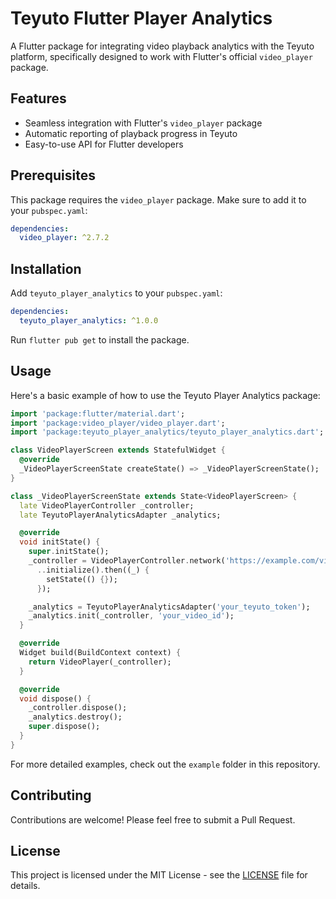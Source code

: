 # Teyuto Flutter Player Analytics

A Flutter package for integrating video playback analytics with the Teyuto platform, specifically designed to work with Flutter's official `video_player` package.

## Features

- Seamless integration with Flutter's `video_player` package
- Automatic reporting of playback progress in Teyuto
- Easy-to-use API for Flutter developers

## Prerequisites

This package requires the `video_player` package. Make sure to add it to your `pubspec.yaml`:

```yaml
dependencies:
  video_player: ^2.7.2 
```

## Installation

Add `teyuto_player_analytics` to your `pubspec.yaml`:

```yaml
dependencies:
  teyuto_player_analytics: ^1.0.0
```

Run `flutter pub get` to install the package.

## Usage

Here's a basic example of how to use the Teyuto Player Analytics package:

```dart
import 'package:flutter/material.dart';
import 'package:video_player/video_player.dart';
import 'package:teyuto_player_analytics/teyuto_player_analytics.dart';

class VideoPlayerScreen extends StatefulWidget {
  @override
  _VideoPlayerScreenState createState() => _VideoPlayerScreenState();
}

class _VideoPlayerScreenState extends State<VideoPlayerScreen> {
  late VideoPlayerController _controller;
  late TeyutoPlayerAnalyticsAdapter _analytics;

  @override
  void initState() {
    super.initState();
    _controller = VideoPlayerController.network('https://example.com/video.mp4')
      ..initialize().then((_) {
        setState(() {});
      });

    _analytics = TeyutoPlayerAnalyticsAdapter('your_teyuto_token');
    _analytics.init(_controller, 'your_video_id');
  }

  @override
  Widget build(BuildContext context) {
    return VideoPlayer(_controller);
  }

  @override
  void dispose() {
    _controller.dispose();
    _analytics.destroy();
    super.dispose();
  }
}
```

For more detailed examples, check out the `example` folder in this repository.

## Contributing

Contributions are welcome! Please feel free to submit a Pull Request.

## License

This project is licensed under the MIT License - see the [LICENSE](LICENSE) file for details.
